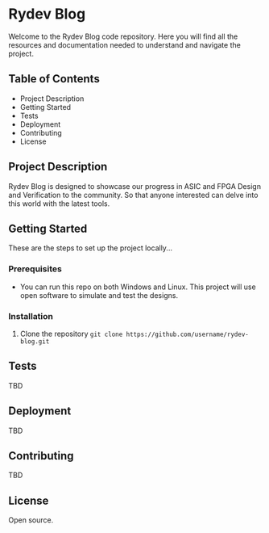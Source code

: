 # Rydev Blog

Welcome to the Rydev Blog code repository. Here you will find all the resources and documentation needed to understand and navigate the project.

## Table of Contents

- Project Description
- Getting Started
- Tests
- Deployment
- Contributing
- License

## Project Description

Rydev Blog is designed to showcase our progress in ASIC and FPGA Design and Verification to the community. So that anyone interested can delve into this world with the latest tools.

## Getting Started

These are the steps to set up the project locally...

### Prerequisites

- You can run this repo on both Windows and Linux. This project will use open software to simulate and test the designs.

### Installation

1. Clone the repository
```git clone https://github.com/username/rydev-blog.git```


## Tests

TBD

## Deployment

TBD

## Contributing

TBD

## License

Open source.
